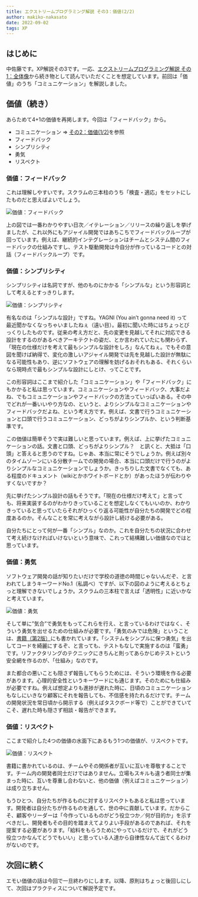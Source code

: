```yaml
---
title: エクストリームプログラミング解説 その3：価値(2/2)
author: makiko-nakasato
date: 2022-09-02
tags: XP
---
```


## はじめに

中佐藤です。XP解説その3です。一応、[エクストリームプログラミング解説 その1：全体像](https://developer.mamezou-tech.com/agile/agile-xp_01/)から続き物として読んでいただくことを想定しています。前回は「価値」のうち「コミュニケーション」を解説しました。

## 価値（続き）

あらためて4+1の価値を再掲します。今回は「フィードバック」から。

- コミュニケーション ⇒ [その2：価値(1/2)](https://developer.mamezou-tech.com/agile/agile-xp_02/)を参照
- フィードバック
- シンプリシティ
- 勇気
- リスペクト

### 価値：フィードバック

これは理解しやすいです。スクラムの三本柱のうち「検査・適応」をセットにしたものだと思えばよいでしょう。

![価値：フィードバック](/img/agile/agile-xp_03-1.jpg)

上の図では一番わかりやすい日次／イテレーション／リリースの繰り返しを挙げましたが、これ以外にもアジャイル開発ではあちこちでフィードバックループが回っています。例えば、継続的インテグレーションはチームとシステム間のフィードバックの仕組みですし、テスト駆動開発は今自分が作っているコードとの対話（フィードバックループ）です。

### 価値：シンプリシティ

シンプリシティは名詞ですが、他のものにかかる「シンプルな」という形容詞として考えるとすっきりします。

![価値：シンプリシティ](/img/agile/agile-xp_03-2.jpg)

有名なのは「シンプルな設計」ですね。YAGNI (You ain’t gonna need it) って最近聞かなくなっちゃいましたねぇ（遠い目）。最初に聞いた時にはちょっとびっくりしたものです。従来の考え方だと、先の変更を見越してそれに対応できる設計をするのがあるべきアーキテクトの姿だ、とか言われていたにも関わらず、「現在の仕様だけを考えて最もシンプルな設計をしろ」なんてねぇ。でもその意図を聞けば納得で、変化の激しいアジャイル開発では先を見越した設計が無駄になる可能性もあり、逆にソフトウェアの理解を妨げるおそれもある、それくらいなら現時点で最もシンプルな設計にしとけ、ってことです。

この形容詞はここまで紹介した「コミュニケーション」や「フィードバック」にもかかると私は思っています。コミュニケーションやフィードバック、大事だよね、でもコミュニケーションやフィードバックの方法っていっぱいある。その中でどれが一番いいやり方なの、というと、よりシンプルなコミュニケーションやフィードバックだよね、という考え方です。例えば、文書で行うコミュニケーションと口頭で行うコミュニケーション、どっちがよりシンプルか、という判断基準です。

この価値は簡単そうで実は難しいと思っています。例えば、上に挙げたコミュニケーションの話。文書と口頭、どっちがよりシンプル？　と訊くと、大抵は「口頭」と答えると思うのですね。じゃあ、本当に常にそうでしょうか。例えば別々のタイムゾーンにいる分散チームでの開発の場合、本当に口頭だけで行うのがよりシンプルなコミュニケーションでしょうか。きっちりした文書でなくても、ある程度のドキュメント（wikiとかホワイトボードとか）があったほうが伝わりやすくないですか？

先に挙げたシンプル設計の話もそうです。「現在の仕様だけ考えて」と言っても、将来実装するのがわかりきっていることを想定しなくてもいいのか、わかりきっていると思っていたらそれがひっくり返る可能性が自分たちの開発でどの程度あるのか。そんなことを常に考えながら設計し続ける必要がある。

自分たちにとって何が一番「シンプル」なのか。これを自分たちの状況に合わせて考え続けなければいけないという意味で、これって結構難しい価値なのではと思っています。

### 価値：勇気

ソフトウェア開発の話が知りたいだけで学校の道徳の時間じゃないんだぞ、と言われてしまうキーワードNo.1（私調べ）ですが、以下の図のように考えるとちょっと理解できないでしょうか。スクラムの三本柱で言えば「透明性」に近いかなと考えています。

![価値：勇気](/img/agile/agile-xp_03-3.jpg)

そして単に”気合”で勇気をもってこれらを行え、と言っているわけではなく、そういう勇気を出せるための仕組みが必要です。「勇気のみでは危険」ということは、[書籍（第2版）](https://www.amazon.co.jp/dp/B012UWOLOQ/)にも書かれています。「システムをシンプルに保つ勇気」を出してコードを綺麗にするぞ、と言っても、テストもなしで実施するのは「蛮勇」です。リファクタリングのテクニックにきちんと則ってあらかじめテストという安全網を作るのが、「仕組み」なのです。

また都合の悪いことも隠さず報告してもらうためには、そういう環境を作る必要があります。心理的安全性というキーワードにも通じます。そのためにも仕組みが必要ですね。例えば想定よりも進捗が遅れた時に、日頃のコミュニケーションもなしにいきなり顧客にそれを報告しても、不信感を持たれるだけです。チームの開発状況を常日頃から開示する（例えばタスクボード等で）ことができていてこそ、遅れた時も隠さず相談・報告ができます。

### 価値：リスペクト

ここまで紹介した4つの価値の水面下にあるもう1つの価値が、リスペクトです。

![価値：リスペクト](/img/agile/agile-xp_03-4.jpg)

書籍に書かれているのは、チームやその関係者が互いに互いを尊敬することです。チーム内の開発者同士だけではありません。立場もスキルも違う者同士が集まった時に、互いを尊重し合わないと、他の価値（例えばコミュニケーション）は成り立ちません。

もうひとつ、自分たちが作るものに対するリスペクトもあると私は思っています。開発者は自分たちが作るものを通して、世の中に貢献しています。だからこそ、顧客やリーダーは「今作っているものがどう役立つか／何が目的か」を示すべきだし、開発者もその目的を踏まえてよりよい手段があるのであれば、それを提案する必要があります。「給料をもらうためにやっているだけで、それがどう役立つかなんてどうでもいい」と思っている人達から自律性なんて出てくるわけがないのです。

## 次回に続く

エモい価値の話は今回で一旦終わりにします。以降、原則はちょっと後回しにして、次回はプラクティスについて解説予定です。
